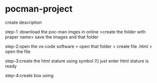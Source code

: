 # pocman-project

create description

step-1 :download the poc-man imges in online >create the folder with praper name> save the images and that folder

step-2:open the vs-code software > open that folder > create file .html > open the file

step-3:create the html stature using symbol (!) just enter html stature is ready

step-4:create box using <style> type the height and width to create the rectangle box css (or) style tag in html file

step-5:open the script tag (or) create sprate .js file

ex-<script src="pacman.js"></script>

step-6:create a variable just like that

ex-// Pac-Man's current position

let pacmanX = 100; let pacmanY = 100;

// Speed of Pac-Man let pacmanSpeed = 5;

step-7 create the function mov the img (see that my above progarm file ex-open the index file)

step-8:poc-man prograam is running successfully


https://github.com/BalasuryaMCA2023/pocman/assets/139736173/89696684-8395-430e-ae0c-933c937c24d5



# Future Improvement

currently, for positions X and Y only two directions future improvements are multiple directions automatically using Javascript are another language in the future's 
